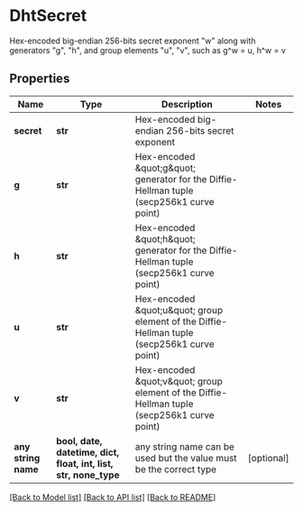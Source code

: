 # DhtSecret

Hex-encoded big-endian 256-bits secret exponent \"w\" along with generators \"g\", \"h\", and group elements \"u\", \"v\", such as g^w = u, h^w = v

## Properties
Name | Type | Description | Notes
------------ | ------------- | ------------- | -------------
**secret** | **str** | Hex-encoded big-endian 256-bits secret exponent | 
**g** | **str** | Hex-encoded \&quot;g\&quot; generator for the Diffie-Hellman tuple (secp256k1 curve point) | 
**h** | **str** | Hex-encoded \&quot;h\&quot; generator for the Diffie-Hellman tuple (secp256k1 curve point) | 
**u** | **str** | Hex-encoded \&quot;u\&quot; group element of the Diffie-Hellman tuple (secp256k1 curve point) | 
**v** | **str** | Hex-encoded \&quot;v\&quot; group element of the Diffie-Hellman tuple (secp256k1 curve point) | 
**any string name** | **bool, date, datetime, dict, float, int, list, str, none_type** | any string name can be used but the value must be the correct type | [optional]

[[Back to Model list]](../README.md#documentation-for-models) [[Back to API list]](../README.md#documentation-for-api-endpoints) [[Back to README]](../README.md)


